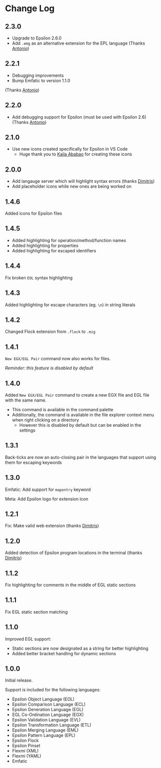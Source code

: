 # Change Log

## 2.3.0

- Upgrade to Epsilon 2.6.0
- Add `.emg` as an alternative extension for the EPL language (Thanks [Antonio](https://github.com/agarciadom))

## 2.2.1

- Debugging improvements
- Bump Emfatic to version 1.1.0

(Thanks [Antonio](https://github.com/agarciadom))

## 2.2.0

- Add debugging support for Epsilon (must be used with Epsilon 2.6) (Thanks [Antonio](https://github.com/agarciadom))

## 2.1.0

- Use new icons created specifically for Epsilon in VS Code
  - Huge thank you to [Kaila Ababao](https://www.linkedin.com/in/kaila-ababao/) for creating these icons

## 2.0.0

- Add langauge server which will highlight syntax errors (thanks [Dimitris](https://github.com/kolovos))
- Add placeholder icons while new ones are being worked on

## 1.4.6

Added icons for Epsilon files

## 1.4.5

- Added highlighting for operation/method/function names
- Added highlighting for properties
- Added highlighting for escaped identifiers

## 1.4.4

Fix broken `EOL` syntax highlighting

## 1.4.3

Added highlighting for escape characters (eg. `\n`) in string literals

## 1.4.2

Changed Flock extension from `.flock` to `.mig`

## 1.4.1

`New EGX/EGL Pair` command now also works for files.

_Reminder: this feature is disabled by default_

## 1.4.0

Added `New EGX/EGL Pair` command to create a new EGX file and EGL file with the same name.

- This command is available in the command palette
- Additionally, the command is available in the file explorer context menu when right clicking on a directory
  - However this is disabled by default but can be enabled in the settings

## 1.3.1

Back-ticks are now an auto-closing pair in the languages that support using them for escaping keywords

## 1.3.0

Emfatic: Add support for `mapentry` keyword

Meta: Add Epsilon logo for extension icon

## 1.2.1

Fix: Make valid web extension (thanks [Dimitris](https://github.com/kolovos))

## 1.2.0

Added detection of Epsilon program locations in the terminal (thanks [Dimitris](https://github.com/kolovos))

## 1.1.2

Fix highlighting for comments in the middle of EGL static sections

## 1.1.1

Fix EGL static section matching

## 1.1.0

Improved EGL support:

- Static sections are now designated as a string for better highlighting
- Added better bracket handling for dynamic sections

## 1.0.0

Initial release.

Support is included for the following languages:

- Epsilon Object Language (EOL)
- Epsilon Comparison Language (ECL)
- Epsilon Generation Language (EGL)
- EGL Co-Ordination Language (EGX)
- Epsilon Validation Language (EVL)
- Epsilon Transformation Language (ETL)
- Epsilon Merging Language (EML)
- Epsilon Pattern Language (EPL)
- Epsilon Flock
- Epsilon Pinset
- Flexmi (XML)
- Flexmi (YAML)
- Emfatic
